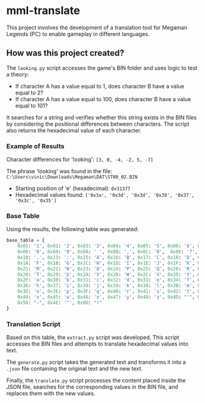 # mml-translate

This project involves the development of a translation tool for Megaman Legends (PC) to enable gameplay in different languages.

## How was this project created?

The `looking.py` script accesses the game's BIN folder and uses logic to test a theory:

- If character A has a value equal to 1, does character B have a value equal to 2?
- If character A has a value equal to 100, does character B have a value equal to 101?

It searches for a string and verifies whether this string exists in the BIN files by considering the positional differences between characters. The script also returns the hexadecimal value of each character.

### Example of Results

Character differences for 'looking': `[3, 0, -4, -2, 5, -7]`

The phrase 'looking' was found in the file: `C:\Users\vinic\Downloads\Megaman\DAT\ST00_02.BIN`

- Starting position of 'e' (hexadecimal): `0x31377`
- Hexadecimal values found: `['0x3a', '0x3d', '0x3d', '0x39', '0x37', '0x3c', '0x35']`

### Base Table

Using the results, the following table was generated:

```python
base_table = {
    0x01: '1', 0x02: '2', 0x03: '3', 0x04: '4', 0x05: '5', 0x06: '6', 0x07: '7',
    0x08: '8', 0x09: '9', 0x0A: ' ', 0x0B: ',', 0x0C: '0',  0x0E: '?',
    0x10: '.', 0x13: ':', 0x15: 'A', 0x16: 'B', 0x17: 'C', 0x18: 'D', 0x19: 'E',
    0x1A: 'F', 0x1B: 'G', 0x1C: 'H', 0x1D: 'I', 0x1E: 'J', 0x1F: 'K', 0x20: 'L',
    0x21: 'M', 0x22: 'N', 0x23: 'O', 0x24: 'P', 0x25: 'Q', 0x26: 'R', 0x27: 'S',
    0x28: 'T', 0x29: 'U', 0x2A: 'V', 0x2B: 'W', 0x2C: 'X', 0x2D: 'Y', 0x2E: 'Z',
    0x2F: 'a', 0x30: 'b', 0x31: 'c', 0x32: 'd', 0x33: 'e', 0x34: 'f', 0x35: 'g',
    0x36: 'h', 0x37: 'i', 0x38: 'j', 0x39: 'k', 0x3A: 'l', 0x3B: 'm', 0x3C: 'n',
    0x3D: 'o', 0x3E: 'p', 0x3F: 'q', 0x40: 'r', 0x41: 's', 0x42: 't', 0x43: 'u',
    0x44: 'v', 0x45: 'w', 0x46: 'x', 0x47: 'y', 0x48: 'z', 0x4D: "'", 0x82: "\n",
    0x50: "-", 0x4E: '"', 0x0D: "!"
}
```

### Translation Script

Based on this table, the `extract.py` script was developed. This script accesses the BIN files and attempts to translate hexadecimal values into text.

The `generate.py` script takes the generated text and transforms it into a `.json` file containing the original text and the new text.

Finally, the `translate.py` script processes the content placed inside the JSON file, searches for the corresponding values in the BIN file, and replaces them with the new values.
